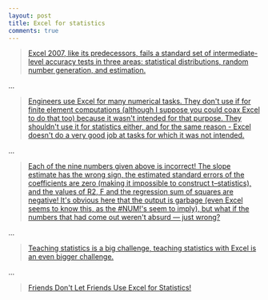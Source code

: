 ```yaml
---
layout: post
title: Excel for statistics
comments: true
---
```


> [Excel 2007, like its predecessors, fails a standard set of intermediate-level accuracy tests in three areas: statistical distributions, random number generation, and estimation.](http://www.sciencedirect.com/science/article/pii/S0167947308001606)

...

> [Engineers use Excel for many numerical tasks.  They don't use if for finite element computations (although I suppose you could coax Excel to do that too) because it wasn't intended for that purpose.  They shouldn't use it for statistics either, and for the same reason - Excel doesn't do a very good job at tasks for which it was not intended.](http://www.statisticalengineering.com/Weibull/excel.html)

...

> [Each of the nine numbers given above is incorrect! The slope estimate has the wrong sign, the estimated standard errors of the coefficients are zero (making it impossible to construct t–statistics), and the values of R2, F and the regression sum of squares are negative! It's obvious here that the output is garbage (even Excel seems to know this, as the #NUM!'s seem to imply), but what if the numbers that had come out weren't absurd — just wrong?](http://pages.stern.nyu.edu/~jsimonof/classes/1305/pdf/excelreg.pdf)

...

> [Teaching statistics is a big challenge, teaching statistics with Excel is an even bigger challenge.](http://www.stat.tugraz.at/AJS/ausg082/082Duller.pdf)

...

> [Friends Don't Let Friends Use Excel for Statistics!](https://oit.utk.edu/research/documentation/Documents/ExcelStatProbs.pdf)